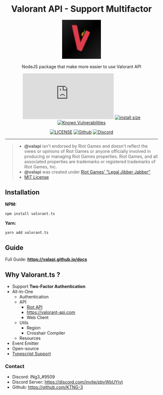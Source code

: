 <div align="center">

# Valorant API - Support Multifactor

[![Profile](https://github.com/valapi/.github/blob/main/128_valapi.png?raw=true)](https://github.com/valapi)

NodeJS package that make more easier to use Valorant API

[![Downloads](https://badgen.net/npm/dt/valorant.ts?icon=npm)](https://www.npmjs.com/package/valorant.ts)
[![install size](https://packagephobia.com/badge?p=valorant.ts)](https://packagephobia.com/result?p=valorant.ts)
[![Known Vulnerabilities](https://snyk.io/test/npm/valorant.ts/badge.svg)](https://snyk.io/test/npm/valorant.ts)

[![LICENSE](https://badgen.net/badge/license/MIT/blue)](https://github.com/valapi/.github/blob/main/LICENSE)
[![Github](https://badgen.net/badge/icon/github?icon=github&label)](https://github.com/valapi)
[![Discord](https://badgen.net/badge/icon/discord?icon=discord&label)](https://discord.gg/pbyWbUYjyt)

</div>

---

> -   **@valapi** isn't endorsed by Riot Games and doesn't reflect the views or opinions of Riot Games or anyone officially involved in producing or managing Riot Games properties. Riot Games, and all associated properties are trademarks or registered trademarks of Riot Games, Inc.
> -   **@valapi** was created under [Riot Games' "Legal Jibber Jabber"](https://www.riotgames.com/en/legal)
> -   [MIT License](https://github.com/valapi/.github/blob/main/LICENSE)

## Installation

**NPM:**

```bash
npm install valorant.ts
```

**Yarn:**

```bash
yarn add valorant.ts
```

## Guide

Full Guide: **<https://valapi.github.io/docs>**

## Why Valorant.ts ?

-   Support **Two-Factor Authentication**
-   All-In-One
    -   Authentication
    -   API
        -   [Riot API](https://developer.riotgames.com)
        -   <https://valorant-api.com>
        -   Web Client
    -   Utils
        -   Region
        -   Crosshair Compiler
    -   Resources
-   Event Emitter
-   Open-source
-   [Typescript Support](https://www.typescriptlang.org)

### Contact

-   Discord: INg3\_#9509
-   Discord Server: https://discord.com/invite/pbyWbUYjyt
-   Github: https://github.com/KTNG-3
